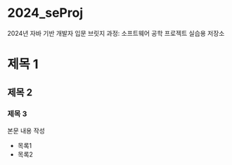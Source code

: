 # 2024_seProj
2024년 자바 기반 개발자 입문 브릿지 과정: 소프트웨어 공학 프로젝트 실습용 저장소

# 제목 1
## 제목 2
### 제목 3

본문 내용 작성
* 목록1
* 목록2

